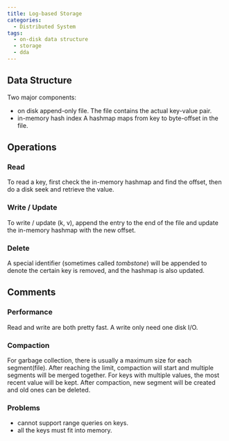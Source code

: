 ```yaml
---
title: Log-based Storage
categories:
  - Distributed System
tags:
  - on-disk data structure
  - storage
  - dda
---
```


## Data Structure
Two major components:
- on disk append-only file.
  The file contains the actual key-value pair.
- in-memory hash index
  A hashmap maps from key to byte-offset in the file.

## Operations
### Read
To read a key, first check the in-memory hashmap and find the offset, then do a disk seek and retrieve the value.

### Write / Update
To write / update (k, v), append the entry to the end of the file and update the in-memory hashmap with the new offset.

### Delete
A special identifier (sometimes called *tombstone*) will be appended to denote the certain key is removed, and the hashmap is also updated.

## Comments
### Performance
Read and write are both pretty fast. A write only need one disk I/O.

### Compaction
For garbage collection, there is usually a maximum size for each segment(file). After reaching the limit, compaction will start and multiple segments will be merged together. For keys with multiple values, the most recent value will be kept. After compaction, new segment will be created and old ones can be deleted.

### Problems
- cannot support range queries on keys.
- all the keys must fit into memory.
